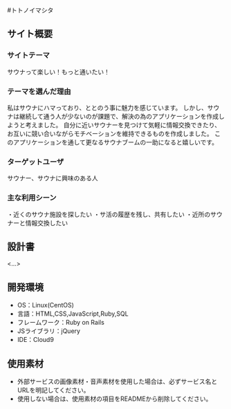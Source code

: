 #トトノイマシタ

## サイト概要
### サイトテーマ
サウナって楽しい！もっと通いたい！

### テーマを選んだ理由
私はサウナにハマっており、ととのう事に魅力を感じています。
しかし、サウナは継続して通う人が少ないのが課題で、解決の為のアプリケーションを作成しようと考えました。
自分に近いサウナーを見つけて気軽に情報交換できたり、お互いに競い合いながらモチベーションを維持できるものを作成しました。
このアプリケーションを通して更なるサウナブームの一助になると嬉しいです。


### ターゲットユーザ
サウナー、サウナに興味のある人

### 主な利用シーン
・近くのサウナ施設を探したい
・サ活の履歴を残し、共有したい
・近所のサウナーと情報交換したい

## 設計書
<...>

## 開発環境
- OS：Linux(CentOS)
- 言語：HTML,CSS,JavaScript,Ruby,SQL
- フレームワーク：Ruby on Rails
- JSライブラリ：jQuery
- IDE：Cloud9

## 使用素材
- 外部サービスの画像素材・音声素材を使用した場合は、必ずサービス名とURLを明記してください。
- 使用しない場合は、使用素材の項目をREADMEから削除してください。
